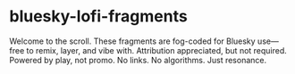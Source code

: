 # bluesky-lofi-fragments
Welcome to the scroll. These fragments are fog-coded for Bluesky use—free to remix, layer, and vibe with. Attribution appreciated, but not required. Powered by play, not promo. No links. No algorithms. Just resonance.
